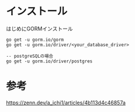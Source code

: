 # インストール
はじめにGORMインストール
```
go get -u gorm.io/gorm
go get -u gorm.io/driver/<your_database_driver>

-- postgreSQLの場合
go get -u gorm.io/driver/postgres
```


# 参考
https://zenn.dev/a_ichi1/articles/4b113d4c46857a